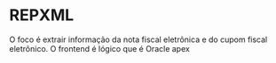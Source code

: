 # REPXML
O foco é extrair informação da nota fiscal eletrônica e do cupom fiscal eletrônico. 
O frontend é lógico que é Oracle apex
